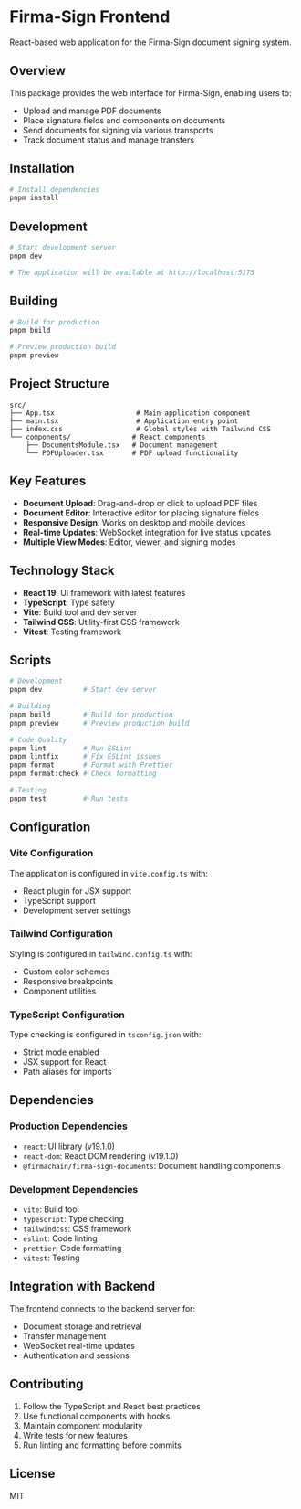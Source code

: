 # Firma-Sign Frontend

React-based web application for the Firma-Sign document signing system.

## Overview

This package provides the web interface for Firma-Sign, enabling users to:

- Upload and manage PDF documents
- Place signature fields and components on documents
- Send documents for signing via various transports
- Track document status and manage transfers

## Installation

```bash
# Install dependencies
pnpm install
```

## Development

```bash
# Start development server
pnpm dev

# The application will be available at http://localhost:5173
```

## Building

```bash
# Build for production
pnpm build

# Preview production build
pnpm preview
```

## Project Structure

```
src/
├── App.tsx                    # Main application component
├── main.tsx                   # Application entry point
├── index.css                  # Global styles with Tailwind CSS
└── components/               # React components
    ├── DocumentsModule.tsx   # Document management
    └── PDFUploader.tsx       # PDF upload functionality
```

## Key Features

- **Document Upload**: Drag-and-drop or click to upload PDF files
- **Document Editor**: Interactive editor for placing signature fields
- **Responsive Design**: Works on desktop and mobile devices
- **Real-time Updates**: WebSocket integration for live status updates
- **Multiple View Modes**: Editor, viewer, and signing modes

## Technology Stack

- **React 19**: UI framework with latest features
- **TypeScript**: Type safety
- **Vite**: Build tool and dev server
- **Tailwind CSS**: Utility-first CSS framework
- **Vitest**: Testing framework

## Scripts

```bash
# Development
pnpm dev          # Start dev server

# Building
pnpm build        # Build for production
pnpm preview      # Preview production build

# Code Quality
pnpm lint         # Run ESLint
pnpm lintfix      # Fix ESLint issues
pnpm format       # Format with Prettier
pnpm format:check # Check formatting

# Testing
pnpm test         # Run tests
```

## Configuration

### Vite Configuration

The application is configured in `vite.config.ts` with:

- React plugin for JSX support
- TypeScript support
- Development server settings

### Tailwind Configuration

Styling is configured in `tailwind.config.ts` with:

- Custom color schemes
- Responsive breakpoints
- Component utilities

### TypeScript Configuration

Type checking is configured in `tsconfig.json` with:

- Strict mode enabled
- JSX support for React
- Path aliases for imports

## Dependencies

### Production Dependencies

- `react`: UI library (v19.1.0)
- `react-dom`: React DOM rendering (v19.1.0)
- `@firmachain/firma-sign-documents`: Document handling components

### Development Dependencies

- `vite`: Build tool
- `typescript`: Type checking
- `tailwindcss`: CSS framework
- `eslint`: Code linting
- `prettier`: Code formatting
- `vitest`: Testing

## Integration with Backend

The frontend connects to the backend server for:

- Document storage and retrieval
- Transfer management
- WebSocket real-time updates
- Authentication and sessions

## Contributing

1. Follow the TypeScript and React best practices
2. Use functional components with hooks
3. Maintain component modularity
4. Write tests for new features
5. Run linting and formatting before commits

## License

MIT
